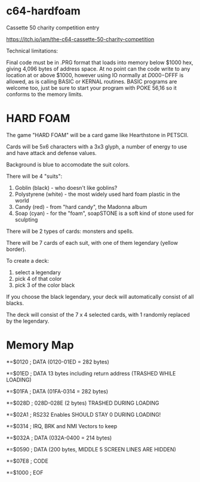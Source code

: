 # c64-hardfoam
Cassette 50 charity competition entry

https://itch.io/jam/the-c64-cassette-50-charity-competition

Technical limitations:

 Final code must be in .PRG format that loads into memory below $1000 hex, giving 4,096 bytes of address space.
 At no point can the code write to any location at or above $1000, however using IO normally at $D000-$DFFF is allowed, as is calling BASIC or KERNAL routines. BASIC programs are welcome too, just be sure to start your program with POKE 56,16 so it conforms to the memory limits.

# HARD FOAM

The game "HARD FOAM" will be a card game like Hearthstone in PETSCII.

Cards will be 5x6 characters with a 3x3 glyph, a number of energy to use and have attack and defense values.

Background is blue to accomodate the suit colors.

There will be 4 "suits":
1. Goblin (black) - who doesn't like goblins?
1. Polystyrene (white) - the most widely used hard foam plastic in the world
1. Candy (red) - from "hard candy", the Madonna album
1. Soap (cyan) - for the "foam", soapSTONE is a soft kind of stone used for sculpting

There will be 2 types of cards: monsters and spells.

There will be 7 cards of each suit, with one of them legendary (yellow border).

To create a deck:
1. select a legendary
1. pick 4 of that color
1. pick 3 of the color black

If you choose the black legendary, your deck will automatically consist of all blacks.

The deck will consist of the 7 x 4 selected cards, with 1 randomly replaced by the legendary.


# Memory Map

*=$0120     ; DATA (0120-01ED = 282 bytes)

*=$01ED     ; DATA 13 bytes including return address (TRASHED WHILE LOADING)

*=$01FA     ; DATA (01FA-0314 = 282 bytes)

*=$028D     ; 028D-028E (2 bytes) TRASHED DURING LOADING

*=$02A1     ; RS232 Enables SHOULD STAY 0 DURING LOADING!

*=$0314     ; IRQ, BRK and NMI Vectors to keep

*=$032A     ; DATA (032A-0400 = 214 bytes)

*=$0590     ; DATA (200 bytes, MIDDLE 5 SCREEN LINES ARE HIDDEN)

*=$07E8     ; CODE

*=$1000     ; EOF